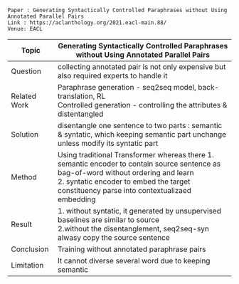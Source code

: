 ```
Paper : Generating Syntactically Controlled Paraphrases without Using Annotated Parallel Pairs
Link : https://aclanthology.org/2021.eacl-main.88/
Venue: EACL 
```

| Topic        | Generating Syntactically Controlled Paraphrases without Using Annotated Parallel Pairs |
|--------------|--------------------------------------------------------------|
| Question     | collecting annotated pair is not only expensive but also required experts to handle it|
| Related Work | Paraphrase generation - seq2seq model, back-translation, RL </br> Controlled generation - controlling the attributes & distentangled |
| Solution     | disentangle one sentence to two parts : semantic & syntatic, which keeping semantic part unchange unless modify its syntatic part|
| Method       | Using traditional Transformer whereas there 1. semantic encoder to contain source sentence as bag-of-word without ordering and learn</br> 2. syntatic encoder to embed the target constituency parse into contextualizaed embedding|
| Result       | 1. without syntatic, it generated by unsupervised baselines are similar to source </br> 2.without the disentanglement, seq2seq-syn alwasy copy the source sentence|
| Conclusion   | Training without annotated paraphrase pairs|
| Limitation   | It cannot diverse several word due to keeping semantic|